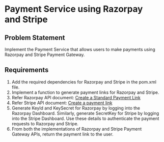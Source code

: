 # Payment Service using Razorpay and Stripe

## Problem Statement

Implement the Payment Service that allows users to make payments using Razorpay and Stripe Payment Gateway.

## Requirements
1. Add the required dependencies for Razorpay and Stripe in the pom.xml file.
2. Implement a function to generate payment links for Razorpay and Stripe.
3. Refer Razorpay API document: [Create a Standard Payment Link](https://razorpay.com/docs/api/payments/payment-links/create-standard/)
4. Refer Stripe API document: [Create a payment link](https://docs.stripe.com/api/payment_links/payment_links/create)
5. Generate KeyId and KeySecret for Razorpay by logging into the Razorpay Dashboard. Similarly, generate SecretKey for Stripe by logging into the Stripe Dashboard. Use these details to authenticate the payment requests to Razorpay and Stripe.
6. From both the implementations of Razorpay and Stripe Payment Gateway APIs, return the payment link to the user.
